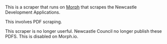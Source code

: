 This is a scraper that runs on [Morph](https://morph.io) that scrapes the Newcastle Development Applications.

This involves PDF scraping.

This scraper is no longer userful. Newcastle Council no longer publish these PDFS. This is disabled on Morph.io.
